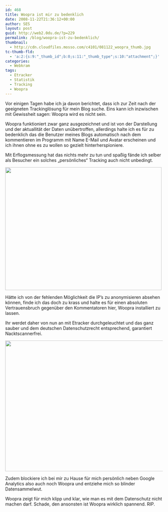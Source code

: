 ```yaml
---
id: 468
title: Woopra ist mir zu bedenklich
date: 2008-11-22T21:36:12+00:00
author: SES
layout: post
guid: http://web2.0du.de/?p=229
permalink: /blog/woopra-ist-zu-bedenklich/
thumbnail:
  - http://cdn.cloudfiles.mosso.com/c4101/081122_woopra_thumb.jpg
tc-thumb-fld:
  - 'a:2:{s:9:"_thumb_id";b:0;s:11:"_thumb_type";s:10:"attachment";}'
categories:
  - Webkram
tags:
  - Etracker
  - Statistik
  - Tracking
  - Woopra
---
```

Vor einigen Tagen habe ich ja davon berichtet, dass ich zur Zeit nach der geeigneten Trackinglösung für mein Blog suche. Eins kann ich inzwischen mit Gewissheit sagen: Woopra wird es nicht sein.

Woopra funktioniert zwar ganz ausgezeichnet und ist von der Darstellung und der aktuallität der Daten unübertroffen, allerdings halte ich es für zu bedenklich das die Benutzer meines Blogs automatisch nach dem kommentieren im Programm mit Name E-Mail und Avatar erscheinen und ich ihnen ohne es zu wollen so gezielt hinterherspioniere.

Mit Erflogsmessung hat das nichts mehr zu tun und spaßig fände ich selber als Besucher ein solches &#8222;persönliches&#8220; Tracking auch nicht unbedingt.

<img loading="lazy" alt="" src="http://farm4.static.flickr.com/3184/2887381279_161324625e.jpg" title="Woopra spioniert die einzelnen Benutzer etwas zu sehr aus" class="alignnone" width="500" height="392" /> 

Hätte ich von der fehlenden Möglichkeit die IP&#8217;s zu anonymisieren absehen können, finde ich das doch zu krass und halte es für einen absoluten Vertrauensbruch gegenüber den Kommentatoren hier, Woopra installiert zu lassen.

Ihr werdet daher von nun an mit Etracker durchgeleuchtet und das ganz sauber und dem deutschen Datenschutzrecht entsprechend, garantiert Nacktscannerfrei.

<img loading="lazy" alt="" src="http://webdude.cachefly.net/images/uploads/apps/etracker_2.png" title="Etracker Admin Panel" class="alignnone" width="606" height="417" /> 

Zudem blockiere ich bei mir zu Hause für mich persönlich neben Google Analytics also auch noch Woopra und entziehe mich so blinder Datensammelwut.

Woopra zeigt für mich klipp und klar, wie man es mit dem Datenschutz nicht machen darf. Schade, den ansonsten ist Woopra wirklich spannend. RIP.